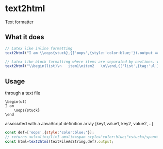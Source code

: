 # text2html
Text formatter


## What it does

```javascript
// Latex like inline formatting
text2html("I am \\oops{stuck},{['oops',{style:'color:blue;'}).output ==='I am <span style="color:blue;">stuck</span>';

// Latex like block formatting where items are separated by newlines. Any item leading spaces are removed
text2html("\\begin(list)\n   item1\nitem2   \n\\end,{['list',{tag:'ul'}).output ==='<ul><li>item1</li><li>item2   </li></ul>';
```

## Usage

through a text file
```
\begin(ul)
I am
    \oops{stuck}
\end
```
associated with a JavaScript definition array [key1,value1, key2, value2, ..]
```javascript
const def=['oops',{style:'color:blue;'}];
// returns <ul><li></li>I am<li><span style="color:blue;">stuck</span></li></ul>
const html=text2html(textFileAsString,def).output;
```